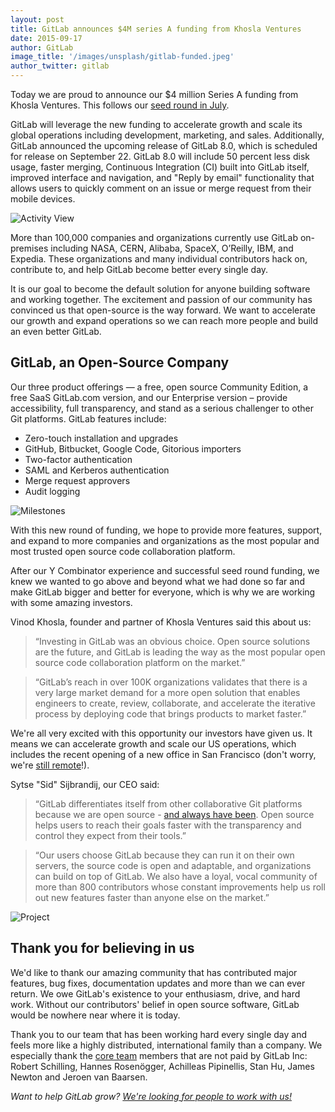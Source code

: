 ```yaml
---
layout: post
title: GitLab announces $4M series A funding from Khosla Ventures
date: 2015-09-17
author: GitLab
image_title: '/images/unsplash/gitlab-funded.jpeg'
author_twitter: gitlab
---
```


Today we are proud to announce our $4 million Series A funding from Khosla Ventures.
This follows our [seed round in July](https://about.gitlab.com/2015/07/09/1.5M-raised-in-seed-funding-for-gitlab-to-accelerate-growth-and-expand-operations/).

GitLab will leverage the new funding to accelerate growth and scale its global
operations including development, marketing, and sales. Additionally, GitLab
announced the upcoming release of GitLab 8.0, which is scheduled for release on
September 22.  GitLab 8.0 will include 50 percent less disk usage, faster
merging, Continuous Integration (CI) built into GitLab itself, improved
interface and navigation, and "Reply by email" functionality that allows users
to quickly comment on an issue or merge request from their mobile devices.

![Activity View](/images/screenshots_8.0/activity_view.png)

More than 100,000 companies and organizations currently use GitLab on-premises
including NASA, CERN, Alibaba, SpaceX, O’Reilly, IBM, and Expedia. These
organizations and many individual contributors hack on, contribute to, and help
GitLab become better every single day.

It is our goal to become the default solution for anyone building software and
working together. The excitement and passion of our community has convinced us
that open-source is the way forward. We want to accelerate our growth and expand
operations so we can reach more people and build an even better GitLab.

<!--more-->

## GitLab, an Open-Source Company

Our three product offerings — a free, open source Community Edition, a free SaaS
GitLab.com version, and our Enterprise version – provide accessibility, full
transparency, and stand as a serious challenger to other Git platforms. GitLab
features include:

  - Zero-touch installation and upgrades
  - GitHub, Bitbucket, Google Code, Gitorious importers
  - Two-factor authentication
  - SAML and Kerberos authentication
  - Merge request approvers
  - Audit logging

![Milestones](/images/screenshots_8.0/milestones.png)

With this new round of funding, we hope to provide more features, support, and expand to more companies and
organizations as the most popular and most trusted open source code collaboration platform.

After our Y Combinator experience and successful seed round funding, we knew we wanted to go above and beyond what we
had done so far and make GitLab bigger and better for everyone, which is why we are working
with some amazing investors.

Vinod Khosla, founder and partner of Khosla Ventures said this about us:

> “Investing in GitLab was an obvious choice. Open source solutions are the future,
and GitLab is leading the way as the most popular open source code collaboration platform
on the market.”

> “GitLab’s reach in over 100K organizations validates that there is a very large market
demand for a more open solution that enables engineers to create, review, collaborate, and
accelerate the iterative process by deploying code that brings products to market faster.”

We're all very excited with this opportunity our investors have given us.
It means we can accelerate growth and scale our US operations, which
includes the recent opening of a new office in San Francisco (don't worry,
we're [still remote](https://about.gitlab.com/2015/04/08/the-remote-manifesto/)!).

Sytse "Sid" Sijbrandij, our CEO said:

> “GitLab differentiates itself from other collaborative Git platforms because
> we are open source - [and always have been](https://about.gitlab.com/2014/10/08/letter-from-shareholders/).
> Open source helps users to reach their goals faster with the transparency and
> control they expect from their tools.”

> “Our users choose GitLab because they can run it on their own servers, the
> source code is open and adaptable, and organizations can build on top of
> GitLab. We also have a loyal, vocal community of more than 800 contributors
> whose constant improvements help us roll out new features faster than anyone
> else on the market.”

![Project](/images/screenshots_8.0/project.png)

## Thank you for believing in us

We'd like to thank our amazing community that has contributed major features,
bug fixes, documentation updates and more than we can ever return. We owe
GitLab's existence to your enthusiasm, drive, and hard work. Without our contributors'
belief in open source software, GitLab would be nowhere near where it is today.

Thank you to our team that has been working hard every single day and feels more
like a highly distributed, international family than a company.  We especially
thank the [core team](https://about.gitlab.com/core-team) members that are not paid
by GitLab Inc: Robert Schilling, Hannes Rosenögger, Achilleas Pipinellis, Stan
Hu, James Newton and Jeroen van Baarsen.

_Want to help GitLab grow? [We're looking for people to work with us!](https://about.gitlab.com/jobs)_

